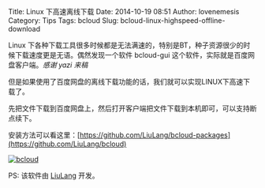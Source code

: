 Title: Linux 下高速离线下载
Date: 2014-10-19 08:51
Author: lovenemesis
Category: Tips
Tags: bcloud
Slug: bcloud-linux-highspeed-offline-download

Linux
下各种下载工具很多时候都是无法满速的，特别是BT，种子资源很少的时候下载速度更是无语。偶然发现一个软件
bcloud-gui 这个软件，实际就是百度网盘客户端。*感谢 yazi 来稿*

但是如果使用了百度网盘的离线下载功能的话，我们就可以实现LINUX下高速下载了。  

先把文件下载到百度网盘上，然后打开客户端把文件下载到本机即可，可以支持断点续下。

安装方法可以看这里：[https://github.com/LiuLang/bcloud-packages](https://github.com/LiuLang/bcloud)

[![bcloud](http://lt-file.b0.upaiyun.com/files/2014/10/bcloud-300x224.png)](http://lt-file.b0.upaiyun.com/files/2014/10/bcloud.png)

PS: 该软件由 [LiuLang](https://github.com/LiuLang) 开发。
